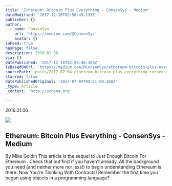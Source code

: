 ```yaml
---
title: 'Ethereum: Bitcoin Plus Everything - ConsenSys - Medium'
dateModified: '2017-12-16T02:56:45.133Z'
publisher: {}
author:
  - name: ConsenSys
    url: 'https://medium.com/@ConsenSys'
    avatar: {}
inFeed: true
hasPage: false
description: 2016.01.06
via: {}
datePublished: '2017-12-16T02:56:46.369Z'
isBasedOnUrl: 'https://medium.com/@ConsenSys/ethereum-bitcoin-plus-everything-a506dc780106'
sourcePath: _posts/2017-07-04-ethereum-bitcoin-plus-everything-consensys-medium.md
starred: false
datePublishedOriginal: '2017-07-04T04:51:08.268Z'
_type: Article
_context: 'http://schema.org'

---
```

2016.01.06

<article style=""><img src="https://imgflo.herokuapp.com/graph/2b2431f8e7ba7b0/55d2204bee9cb3b77e43f94f3f4abe6b/noop.png?input=https%3A%2F%2Fcdn-images-1.medium.com%2Fmax%2F1200%2F1*Q1xVS-11XOCko5I56VmT7g.png" /><h1>Ethereum: Bitcoin Plus Everything - ConsenSys - Medium</h1><p>By Mike Goldin This article is the sequel to Just Enough Bitcoin For Ethereum . Check that out first if you haven't already. All the background you need (and neither more nor less!) to begin understanding Ethereum is there. Now You're Thinking With Contracts! Remember the first time you began using objects in a programming language?</p></article>
